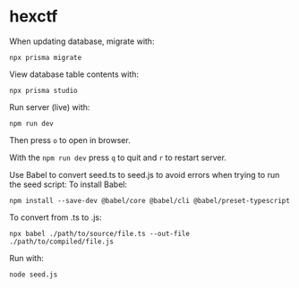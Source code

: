 # hexctf

When updating database, migrate with:
```
npx prisma migrate
```

View database table contents with:
```
npx prisma studio
```

Run server (live) with:
```
npm run dev
```
Then press `o` to open in browser.

With the `npm run dev` press `q` to quit and `r` to restart server.

Use Babel to convert seed.ts to seed.js to avoid errors when trying to run the seed script:
To install Babel:
```
npm install --save-dev @babel/core @babel/cli @babel/preset-typescript
```

To convert from .ts to .js:
```
npx babel ./path/to/source/file.ts --out-file ./path/to/compiled/file.js
```

Run with:
```
node seed.js
```
